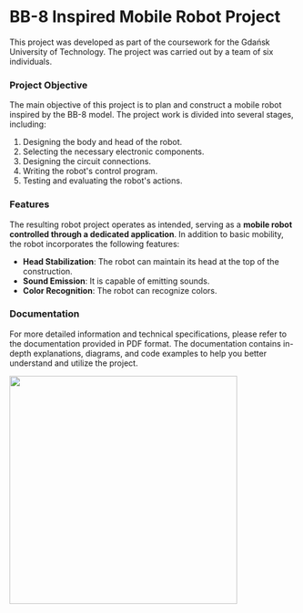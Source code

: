 # BB-8 Inspired Mobile Robot Project
This project was developed as part of the coursework for the Gdańsk University of Technology. The project was carried out by a team of six individuals.

### Project Objective
The main objective of this project is to plan and construct a mobile robot inspired by the BB-8 model. The project work is divided into several stages, including:

1. Designing the body and head of the robot.
2. Selecting the necessary electronic components.
3. Designing the circuit connections.
4. Writing the robot's control program.
5. Testing and evaluating the robot's actions.

### Features
The resulting robot project operates as intended, serving as a **mobile robot controlled through a dedicated application**. In addition to basic mobility, the robot incorporates the following features:

* **Head Stabilization**: The robot can maintain its head at the top of the construction.
* **Sound Emission**: It is capable of emitting sounds.
* **Color Recognition**: The robot can recognize colors.

### Documentation
For more detailed information and technical specifications, please refer to the documentation provided in PDF format. The documentation contains in-depth explanations, diagrams, and code examples to help you better understand and utilize the project.

<img src="https://github.com/lisajankk/bb8/assets/124843836/2f3ff82f-f133-4a89-aef0-1913e1fd5578" width="400">
